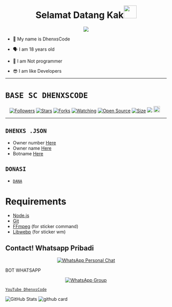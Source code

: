 <h1 align="center">Selamat Datang Kak<img src="https://user-images.githubusercontent.com/1303154/88677602-1635ba80-d120-11ea-84d8-d263ba5fc3c0.gif" width="40px" alt=""><br></h1>
<p align="center">
<img src="https://i.ibb.co/6RfpZYy/Wahyuu.jpg" />
<p align="center">

- 👼 My name is DhenxsCode

- 🗣️ I am 18 years old 

- 🔭 I am Not programmer
 
- 😎 I am like Developers
</p>

--------
# ```BASE SC DHENXSCODE```
<p align="center">
<a href="https://github.com/Dhenxs-Code/followers"><img title="Followers" src="https://img.shields.io/github/followers/Dhenxs-Code?color=red&style=flat-square"></a>
<a href="https://github.com/Dhenxs-Code/Base-DhenxsCode/stargazers/"><img title="Stars" src="https://img.shields.io/github/stars/Dhenxs-Code/Base-DhenxsCode?color=blue&style=flat-square"></a>
<a href="https://github.com/Dhenxs-Code/Base-DhenxsCode/network/members"><img title="Forks" src="https://img.shields.io/github/forks/Dhenxs-Code/Base-DhenxsCode?color=red&style=flat-square"></a>
<a href="https://github.com/Dhenxs-Code/Base-DhenxsCode/watchers"><img title="Watching" src="https://img.shields.io/github/watchers/Dhenxs-Code/Base-DhenxsCode?label=Watchers&color=blue&style=flat-square"></a>
<a href="https://github.com/Dhenxs-Code/Base-DhenxsCode"><img title="Open Source" src="https://badges.frapsoft.com/os/v2/open-source.svg?v=103"></a>
<a href="https://github.com/DhenxsCode/Base-DhenxsCode/"><img title="Size" src="https://img.shields.io/github/repo-size/Dhenxs-Code/Base-DhenxsCode?style=flat-square&color=green"></a>
<a href="https://hits.seeyoufarm.com"><img src="https://hits.seeyoufarm.com/api/count/incr/badge.svg?url=https%3A%2F%2Fgithub.com%2FDhenxs-Code%2FBase-DhenxsCode&count_bg=%2379C83D&title_bg=%23555555&icon=probot.svg&icon_color=%2300FF6D&title=hits&edge_flat=false"/></a>
<a href="https://github.com/Dhenxs-Code/Base-DhenxsCode/graphs/commit-activity"><img height="20" src="https://img.shields.io/badge/Maintained%3F-yes-green.svg"></a>&nbsp;&nbsp;
</p>
<p align='center'>
    </p>

-------
## ```DHENXS .JSON```

- Owner number [Here](https://github.com/Dhenxscode/OBOYBOTZ/blob/master/dhenxs.js#L4)
- Owner name [Here](https://github.com/Dhenxscode/DHENXSCODE/blob/master/dhenxs.js#L13)
- Botname [Here](https://github.com/Dhenxscode/BABYGRL/blob/master/dhenxs.js#L14)

## ```DONASI```

- [`DANA`](085697662826)

# Requirements
* [Node.js](https://nodejs.org/en/)
* [Git](https://git-scm.com/downloads)
* [FFmpeg](https://www.gyan.dev/ffmpeg/builds/) (for sticker command)
* [Libwebp](https://developers.google.com/speed/webp/download) (for sticker wm)

## Contact! Whatsapp Pribadi
<p align="center">
 <a href="https://wa.me/6285697662826"><img alt="WhatsApp Personal Chat" src="https://img.shields.io/badge/WhatsApp-25D366?style=for-the-badge&logo=whatsapp&logoColor=black"/></a>
</p>

BOT WHATSAPP
<p align="center">
 <a href="https://chat.whatsapp.com/EOEpRuL7YvDCmbbO7yC9Pk"><img alt="WhatsApp Group" src="https://img.shields.io/badge/WhatsApp-25D366?style=for-the-badge&logo=whatsapp&logoColor=black"/></a>
</p>

 [`YouTube DhenxsCode`](https://youtu.be/vZsK_K0xTVI)

![GitHub Stats](https://github-readme-stats.vercel.app/api?username=DhenxsCode&theme=radical)
![github card](https://github-readme-stats.vercel.app/api/pin/?username=Dhenxscode&repo=Self-Bot&theme=dark)
